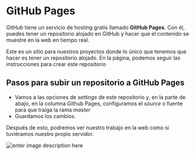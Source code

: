 ﻿# GitHub Pages

GitHub tiene un servicio de hosting gratis llamado  **GitHub Pages**. Con él, puedes tener un repositorio alojado en GitHub y hacer que el contenido se muestre en la web en tiempo real.

Este es un sitio para nuestros proyectos donde lo único que tenemos que hacer es tener un repositorio alojado. En la página, podemos seguir las instrucciones para crear este repositorio

## Pasos para subir un repositorio a GitHub Pages

-   Vamos a las opciones de  _settings_  de este repositorio y, en la parte de abajo, en la columna Github Pages, configuramos el  _source_  o fuente para que traiga la rama  _master_
-   Guardamos los cambios.

Después de esto, podremos ver nuestro trabajo en la web como si tuviéramos nuestro propio servidor.

![enter image description here](https://i.ibb.co/q02hKGq/Screenshot-67.png)
